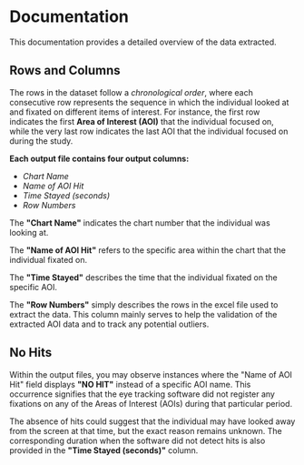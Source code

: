 # Documentation
This documentation provides a detailed overview of the data extracted. 

## Rows and Columns

The rows in the dataset follow a *chronological order*, where each consecutive row represents the sequence in which the individual looked at and fixated on different items of interest. For instance, the first row indicates the first **Area of Interest (AOI)** that the individual focused on, while the very last row indicates the last AOI that the individual focused on during the study.


**Each output file contains four output columns:**
- *Chart Name*
- *Name of AOI Hit*
- *Time Stayed (seconds)*
- *Row Numbers*

The **"Chart Name"** indicates the chart number that the individual was looking at.

The **"Name of AOI Hit"** refers to the specific area within the chart that the individual fixated on.

The **"Time Stayed"** describes the time that the individual fixated on the specific AOI. 

The **"Row Numbers"** simply describes the rows in the excel file used to extract the data. This column mainly serves to help the validation of the extracted AOI data and to track any potential outliers. 


## No Hits
Within the output files, you may observe instances where the "Name of AOI Hit" field displays **"NO HIT"** instead of a specific AOI name. This occurrence signifies that the eye tracking software did not register any fixations on any of the Areas of Interest (AOIs) during that particular period.

The absence of hits could suggest that the individual may have looked away from the screen at that time, but the exact reason remains unknown. The corresponding duration when the software did not detect hits is also provided in the **"Time Stayed (seconds)"** column.

